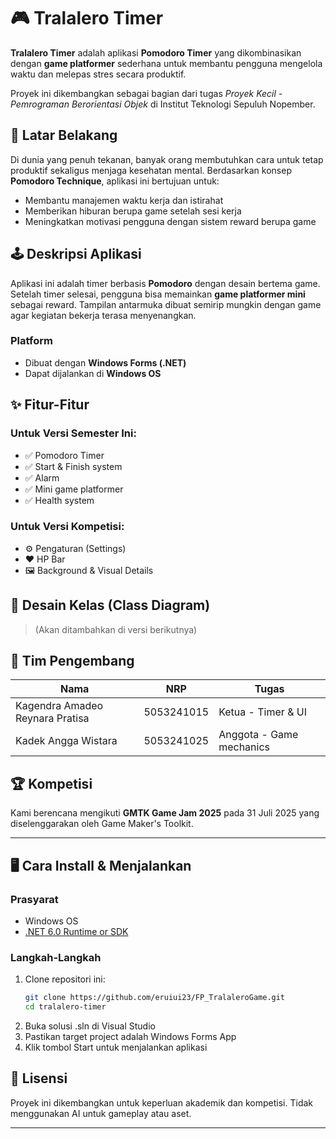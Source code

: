 # 🎮 Tralalero Timer

**Tralalero Timer** adalah aplikasi **Pomodoro Timer** yang dikombinasikan dengan **game platformer** sederhana untuk membantu pengguna mengelola waktu dan melepas stres secara produktif.

Proyek ini dikembangkan sebagai bagian dari tugas *Proyek Kecil - Pemrograman Berorientasi Objek* di Institut Teknologi Sepuluh Nopember.

## 🧠 Latar Belakang

Di dunia yang penuh tekanan, banyak orang membutuhkan cara untuk tetap produktif sekaligus menjaga kesehatan mental. Berdasarkan konsep **Pomodoro Technique**, aplikasi ini bertujuan untuk:

- Membantu manajemen waktu kerja dan istirahat
- Memberikan hiburan berupa game setelah sesi kerja
- Meningkatkan motivasi pengguna dengan sistem reward berupa game

## 🕹️ Deskripsi Aplikasi

Aplikasi ini adalah timer berbasis **Pomodoro** dengan desain bertema game. Setelah timer selesai, pengguna bisa memainkan **game platformer mini** sebagai reward. Tampilan antarmuka dibuat semirip mungkin dengan game agar kegiatan bekerja terasa menyenangkan.

### Platform
- Dibuat dengan **Windows Forms (.NET)**
- Dapat dijalankan di **Windows OS**

## ✨ Fitur-Fitur

### Untuk Versi Semester Ini:
- ✅ Pomodoro Timer
- ✅ Start & Finish system
- ✅ Alarm
- ✅ Mini game platformer
- ✅ Health system

### Untuk Versi Kompetisi:
- ⚙️ Pengaturan (Settings)
- ❤️ HP Bar
- 🖼️ Background & Visual Details

## 📐 Desain Kelas (Class Diagram)
> (Akan ditambahkan di versi berikutnya)

## 👥 Tim Pengembang

| Nama | NRP | Tugas |
|------|-----|-------|
| Kagendra Amadeo Reynara Pratisa | 5053241015 | Ketua - Timer & UI |
| Kadek Angga Wistara | 5053241025 | Anggota - Game mechanics |

## 🏆 Kompetisi

Kami berencana mengikuti **GMTK Game Jam 2025** pada 31 Juli 2025 yang diselenggarakan oleh Game Maker's Toolkit.

---

## 🖥️ Cara Install & Menjalankan

### Prasyarat
- Windows OS
- [.NET 6.0 Runtime or SDK](https://dotnet.microsoft.com/en-us/download/dotnet/6.0)

### Langkah-Langkah

1. Clone repositori ini:
   ```bash
   git clone https://github.com/eruiui23/FP_TralaleroGame.git
   cd tralalero-timer
2. Buka solusi .sln di Visual Studio
3. Pastikan target project adalah Windows Forms App
4. Klik tombol Start untuk menjalankan aplikasi

## 📄 Lisensi

Proyek ini dikembangkan untuk keperluan akademik dan kompetisi. Tidak menggunakan AI untuk gameplay atau aset.

---